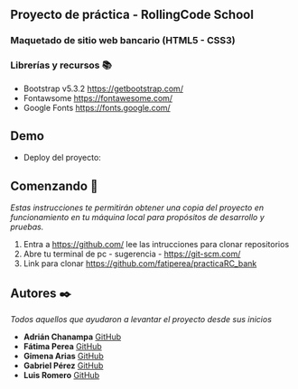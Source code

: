 ## Proyecto de práctica  - RollingCode School

### Maquetado de sitio web bancario (HTML5 - CSS3)

### Librerías y recursos 📚
- Bootstrap v5.3.2 https://getbootstrap.com/
- Fontawsome https://fontawesome.com/
- Google Fonts https://fonts.google.com/

## Demo

- Deploy del proyecto: 

## Comenzando 🚀

_Estas instrucciones te permitirán obtener una copia del proyecto en funcionamiento en tu máquina local para propósitos de desarrollo y pruebas._

1. Entra a https://github.com/ lee las intrucciones para clonar repositorios
1. Abre tu terminal de pc - sugerencia - https://git-scm.com/
1. Link para clonar https://github.com/fatiperea/practicaRC_bank

## Autores ✒️

_Todos aquellos que ayudaron a levantar el proyecto desde sus inicios_

* **Adrián Chanampa** [GitHub](https://github.com/AdrianKarma)
* **Fátima Perea** [GitHub](https://github.com/fatiperea)
* __Gimena Arias__ [GitHub](https://github.com/GimenaArias)
* __Gabriel Pérez__ [GitHub](https://github.com/GabrielP410)
* __Luis Romero__ [GitHub](https://github.com/romero1987)
